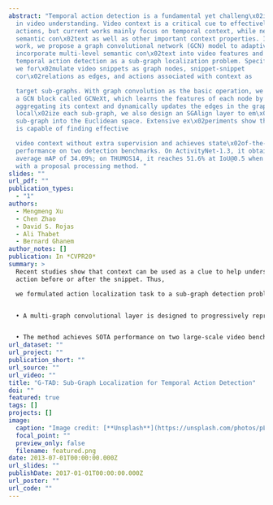 ```yaml
---
abstract: "Temporal action detection is a fundamental yet challeng\x02ing task
  in video understanding. Video context is a critical cue to effectively detect
  actions, but current works mainly focus on temporal context, while neglecting
  semantic con\x02text as well as other important context properties. In this
  work, we propose a graph convolutional network (GCN) model to adaptively
  incorporate multi-level semantic con\x02text into video features and cast
  temporal action detection as a sub-graph localization problem. Specifically,
  we for\x02mulate video snippets as graph nodes, snippet-snippet
  cor\x02relations as edges, and actions associated with context as

  target sub-graphs. With graph convolution as the basic operation, we design
  a GCN block called GCNeXt, which learns the features of each node by
  aggregating its context and dynamically updates the edges in the graph. To
  local\x02ize each sub-graph, we also design an SGAlign layer to em\x02bed each
  sub-graph into the Euclidean space. Extensive ex\x02periments show that G-TAD
  is capable of finding effective

  video context without extra supervision and achieves state\x02of-the-art
  performance on two detection benchmarks. On ActivityNet-1.3, it obtains an
  average mAP of 34.09%; on THUMOS14, it reaches 51.6% at IoU@0.5 when combined
  with a proposal processing method. "
slides: ""
url_pdf: ""
publication_types:
  - "1"
authors:
  - Mengmeng Xu
  - Chen Zhao
  - David S. Rojas
  - Ali Thabet
  - Bernard Ghanem
author_notes: []
publication: In *CVPR20*
summary: >
  Recent studies show that context can be used as a clue to help understanding
  action before or after the snippet. Thus,

  we formulated action localization task to a sub-graph detection problem, solved by graph convolutional network.


  • A multi-graph convolutional layer is designed to progressively represent the video snippet by its adaptive semantics.


  • The method achieves SOTA performance on two large-scale video benchmarks for human activity localization.
url_dataset: ""
url_project: ""
publication_short: ""
url_source: ""
url_video: ""
title: "G-TAD: Sub-Graph Localization for Temporal Action Detection"
doi: ""
featured: true
tags: []
projects: []
image:
  caption: "Image credit: [**Unsplash**](https://unsplash.com/photos/pLCdAaMFLTE)"
  focal_point: ""
  preview_only: false
  filename: featured.png
date: 2013-07-01T00:00:00.000Z
url_slides: ""
publishDate: 2017-01-01T00:00:00.000Z
url_poster: ""
url_code: ""
---
```

